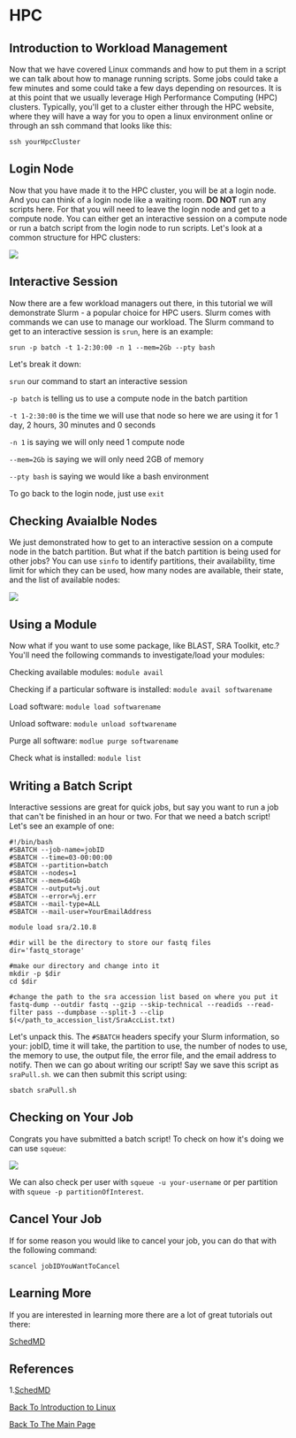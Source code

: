 # HPC

## Introduction to Workload Management
Now that we have covered Linux commands and how to put them in a script we can talk about how to manage running scripts. Some jobs could take a few minutes and some could take a few days depending on resources. It is at this point that we usually leverage High Performance Computing (HPC) clusters. Typically, you'll get to a cluster either through the HPC website, where they will have a way for you to open a linux environment online or through an ssh command that looks like this:

```ssh yourHpcCluster```

## Login Node

Now that you have made it to the HPC cluster, you will be at a login node. And you can think of a login node like a waiting room. **DO NOT** run any scripts here. For that you will need to leave the login node and get to a compute node. You can either get an interactive session on a compute node or run a batch script from the login node to run scripts. Let's look at a common structure for HPC clusters:

![](images/hpc-layout.PNG)

## Interactive Session

Now there are a few workload managers out there, in this tutorial we will demonstrate Slurm - a popular choice for HPC users. Slurm comes with commands we can use to manage our workload. The Slurm command to get to an interactive session is ```srun```, here is an example:

```srun -p batch -t 1-2:30:00 -n 1 --mem=2Gb --pty bash```

Let's break it down:

```srun``` our command to start an interactive session

```-p batch``` is telling us to use a compute node in the batch partition

```-t 1-2:30:00``` is the time we will use that node so here we are using it for 1 day, 2 hours, 30 minutes and 0 seconds

```-n 1``` is saying we will only need 1 compute node

```--mem=2Gb``` is saying we will only need 2GB of memory

```--pty bash``` is saying we would like a bash environment

To go back to the login node, just use ```exit```

## Checking Avaialble Nodes

We just demonstrated how to get to an interactive session on a compute node in the batch partition. But what if the batch partition is being used for other jobs? You can use ```sinfo``` to identify partitions, their availability, time limit for which they can be used, how many nodes are available, their state, and the list of available nodes:

![](images/sinfo.PNG)

## Using a Module

Now what if you want to use some package, like BLAST, SRA Toolkit, etc.? You'll need the following commands to investigate/load your modules:

Checking available modules: ```module avail```

Checking if a particular software is installed: ```module avail softwarename```  

Load software: ```module load softwarename``` 

Unload software: ```module unload softwarename``` 

Purge all software: ```modlue purge softwarename```

Check what is installed: ```module list``` 

## Writing a Batch Script

Interactive sessions are great for quick jobs, but say you want to run a job that can't be finished in an hour or two. For that we need a batch script! Let's see an example of one:

``` 
#!/bin/bash
#SBATCH --job-name=jobID
#SBATCH --time=03-00:00:00
#SBATCH --partition=batch
#SBATCH --nodes=1
#SBATCH --mem=64Gb
#SBATCH --output=%j.out
#SBATCH --error=%j.err
#SBATCH --mail-type=ALL
#SBATCH --mail-user=YourEmailAddress

module load sra/2.10.8

#dir will be the directory to store our fastq files​
dir='fastq_storage'

#make our directory and change into it
mkdir -p $dir
cd $dir

#change the path to the sra accession list based on where you put it
fastq-dump --outdir fastq --gzip --skip-technical --readids --read-filter pass --dumpbase --split-3 --clip $(</path_to_accession_list/SraAccList.txt)
```

Let's unpack this. The ```#SBATCH``` headers specify your Slurm information, so your: jobID, time it will take, the partition to use, the number of nodes to use, the memory to use, the output file, the error file, and the email address to notify. Then we can go about writing our script! Say we save this script as ```sraPull.sh```. we can then submit this script using:

```sbatch sraPull.sh```

## Checking on Your Job

Congrats you have submitted a batch script! To check on how it's doing we can use ```squeue```:

![](images/squeue.PNG)

We can also check per user with ```squeue -u your-username``` or per partition with ```squeue -p partitionOfInterest```.

## Cancel Your Job

If for some reason you would like to cancel your job, you can do that with the following command:

```scancel jobIDYouWantToCancel```

## Learning More

If you are interested in learning more there are a lot of great tutorials out there:

[SchedMD](https://slurm.schedmd.com/quickstart.html)

## References 

1.[SchedMD](https://slurm.schedmd.com/quickstart.html)

[Back To Introduction to Linux](../IntroToLinux.md)

[Back To The Main Page](../../index.md)
